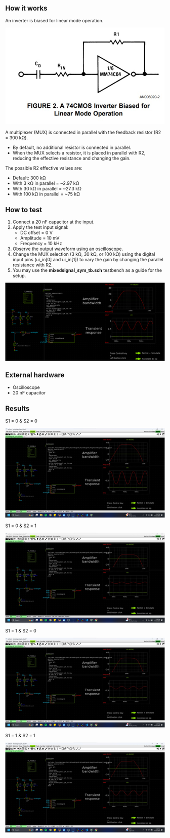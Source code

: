 <!---

This file is used to generate your project datasheet. Please fill in the information below and delete any unused
sections.

You can also include images in this folder and reference them in the markdown. Each image must be less than
512 kb in size, and the combined size of all images must be less than 1 MB.
-->

## How it works

An inverter is biased for linear mode operation. 

<!-- {width=400} -->
![Inverter Linear Mode Operation](linear_mode_operation.jpg)

A multiplexer (MUX) is connected in parallel with the feedback resistor (R2 = 300 kΩ).  
- By default, no additional resistor is connected in parallel.  
- When the MUX selects a resistor, it is placed in parallel with R2, reducing the effective resistance and changing the gain.  

The possible R2 effective values are:  
- Default: 300 kΩ  
- With 3 kΩ in parallel = ~2.97 kΩ  
- With 30 kΩ in parallel = ~27.3 kΩ  
- With 100 kΩ in parallel = ~75 kΩ  


## How to test

1. Connect a 20 nF capacitor at the input.  
2. Apply the test input signal:  
    - DC offset = 0 V  
    - Amplitude = 10 mV  
    - Frequency = 10 kHz
3. Observe the output waveform using an oscilloscope.  
4. Change the MUX selection (3 kΩ, 30 kΩ, or 100 kΩ) using the digital input pins (ui_in[0] and ui_in[1]) to vary the gain by changing the parallel resistance with R2.  
5. You may use the **mixedsignal_sym_tb.sch** testbench as a guide for the setup. 

<!-- {width=1200} -->
![Circuit setup](circuit_setup.png)


## External hardware

- Oscilloscope  
- 20 nF capacitor  

## Results
S1 = 0 & S2 = 0

<!-- {width=1200} -->
![Inverter Linear Mode Operation](output_00.jpg)

S1 = 0 & S2 = 1

<!-- {width=1200} -->
![Inverter Linear Mode Operation](output_01.jpg)

S1 = 1 & S2 = 0

<!-- {width=1200} -->
![Inverter Linear Mode Operation](output_10.jpg)

S1 = 1 & S2 = 1

<!-- {width=1200} -->
![Inverter Linear Mode Operation](output_11.jpg)